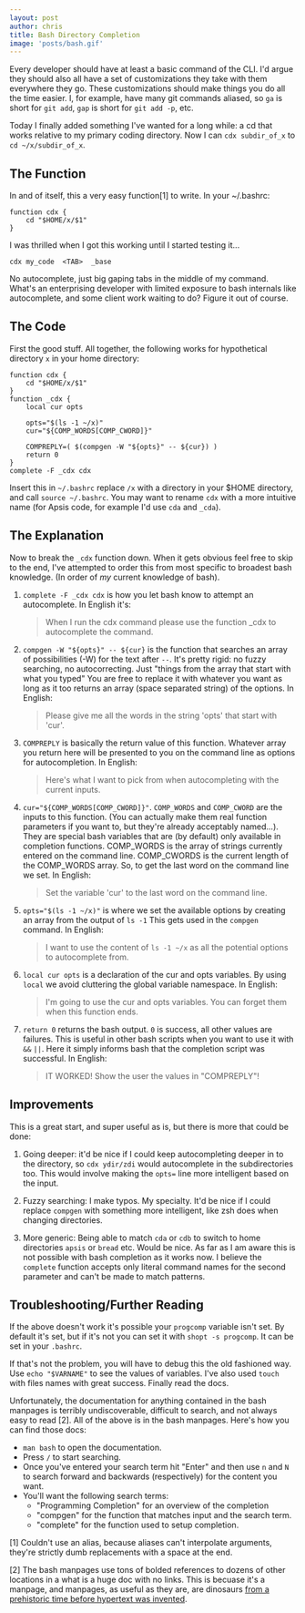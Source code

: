 ```yaml
---
layout: post
author: chris
title: Bash Directory Completion
image: 'posts/bash.gif'
---
```


Every developer should have at least a basic command of the CLI. I'd argue they
should also all have a set of customizations they take with them everywhere they go.
These customizations should make things you do all the time easier. I, for example,
have many git commands aliased, so `ga` is short for `git add`, `gap` is short for
`git add -p`, etc.

Today I finally added something I've wanted for a long while: a cd that works relative
to my primary coding directory.  Now I can `cdx subdir_of_x` to `cd ~/x/subdir_of_x`.

## The Function

In and of itself, this a very easy function[1] to write. In your ~/.bashrc:

```
function cdx {
    cd "$HOME/x/$1"
}
```

I was thrilled when I got this working until I started testing it...

```
cdx my_code  <TAB>  _base
```

No autocomplete, just big gaping tabs in the middle of my command. What's
an enterprising developer with limited exposure to bash internals like autocomplete,
and some client work waiting to do? Figure it out of course.

## The Code

First the good stuff. All together, the following works for hypothetical directory `x`
in your home directory:

```
function cdx {
    cd "$HOME/x/$1"
}
function _cdx {
    local cur opts

    opts="$(ls -1 ~/x)"
    cur="${COMP_WORDS[COMP_CWORD]}"

    COMPREPLY=( $(compgen -W "${opts}" -- ${cur}) )
    return 0
}
complete -F _cdx cdx
```

Insert this in `~/.bashrc` replace `/x` with a directory in your $HOME directory, and call
`source ~/.bashrc`. You may want to rename `cdx` with a more intuitive name (for Apsis code,
for example I'd use `cda` and `_cda`).

## The Explanation

Now to break the `_cdx` function down. When it gets obvious feel free to skip to the end, I've
attempted to order this from most specific to broadest bash knowledge. (In order of *my* current
knowledge of bash).

 1. `complete -F _cdx cdx` is how you let bash know to attempt an autocomplete. In English it's:

    > When I run the cdx command please use the function \_cdx to autocomplete the command.

 2. `compgen -W "${opts}" -- ${cur}` is the function that searches an array of possibilities (-W)
    for the text after `--`. It's pretty rigid: no fuzzy searching, no autocorrecting. Just "things
    from the array that start with what you typed" You are free to replace it with whatever you want
    as long as it too returns an array (space separated string) of the options. In English:

    > Please give me all the words in the string 'opts' that start with 'cur'.

 3. `COMPREPLY` is basically the return value of this function. Whatever array you return here will be
    presented to you on the command line as options for autocompletion. In English:

    > Here's what I want to pick from when autocompleting with the current inputs.

 4. `cur="${COMP_WORDS[COMP_CWORD]}"`. `COMP_WORDS` and `COMP_CWORD` are the inputs to this function.
    (You can actually make them real function parameters if you want to, but they're already acceptably
    named...). They are special bash variables that are (by default) only available in completion
    functions. COMP_WORDS is the array of strings currently entered on the command line. COMP_CWORDS
    is the current length of the COMP_WORDS array. So, to get the last word on the command line we set.
    In English:

    > Set the variable 'cur' to the last word on the command line.

 5. `opts="$(ls -1 ~/x)"` is where we set the available options by creating an array from the output of
    `ls -1` This gets used in the `compgen` command. In English:

    > I want to use the content of `ls -1 ~/x` as all the potential options to autocomplete from.

 6. `local cur opts` is a declaration of the cur and opts variables. By using `local` we avoid cluttering
    the global variable namespace. In English:

    > I'm going to use the cur and opts variables. You can forget them when this function ends.

 7. `return 0` returns the bash output. `0` is success, all other values are failures. This is useful in other
    bash scripts when you want to use it with `&&` `||`. Here it simply informs bash that the completion script
    was successful. In English:

    > IT WORKED! Show the user the values in "COMPREPLY"!

## Improvements

This is a great start, and super useful as is, but there is more that could be done:

 1. Going deeper: it'd be nice if I could keep autocompleting deeper in to the directory, so `cdx ydir/zdi`
    would autocomplete in the subdirectories too. This would involve making the `opts=` line more intelligent
    based on the input.

 2. Fuzzy searching: I make typos. My specialty. It'd be nice if I could replace `compgen` with something more
    intelligent, like zsh does when changing directories.

 3. More generic: Being able to match `cda` or `cdb` to switch to home directories `apsis` or `bread` etc.
    Would be nice. As far as I am aware this is not possible with bash completion as it works now. I believe
    the `complete` function accepts only literal command names for the second parameter and can't be made to match
    patterns.

## Troubleshooting/Further Reading

If the above doesn't work it's possible your `progcomp` variable isn't set. By default it's set, but if
it's not you can set it with `shopt -s progcomp`. It can be set in your `.bashrc`.

If that's not the problem, you will have to debug this the old fashioned way. Use `echo "$VARNAME"` to see the values
of variables. I've also used `touch` with files names with great success. Finally read the docs.

Unfortunately, the documentation for anything contained in the bash manpages is terribly undiscoverable, difficult to
search, and not always easy to read [2]. All of the above is in the bash manpages. Here's how you can find those docs:

 * `man bash` to open the documentation.
 * Press `/` to start searching.
 * Once you've entered your search term hit "Enter" and then use `n` and `N` to search forward and backwards
   (respectively) for the content you want.
 * You'll want the following search terms:
   * "Programming Completion" for an overview of the completion
   * "compgen" for the function that matches input and the search term.
   * "complete" for the function used to setup completion.


[1] Couldn't use an alias, because aliases can't interpolate arguments, they're strictly dumb
replacements with a space at the end.

[2] The bash manpages use tons of bolded references to dozens of other locations in a what is a
huge doc with no links. This is becuase it's a manpage, and manpages, as useful as they are, are
dinosaurs [from a prehistoric time before hypertext was invented](https://unix.stackexchange.com/a/18161/34182).